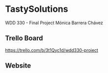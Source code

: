 # TastySolutions

WDD 330 - Final Project
Mónica Barrera Chávez

## Trello Board

https://trello.com/b/3t1Qyc1d/wdd330-project

## Website
